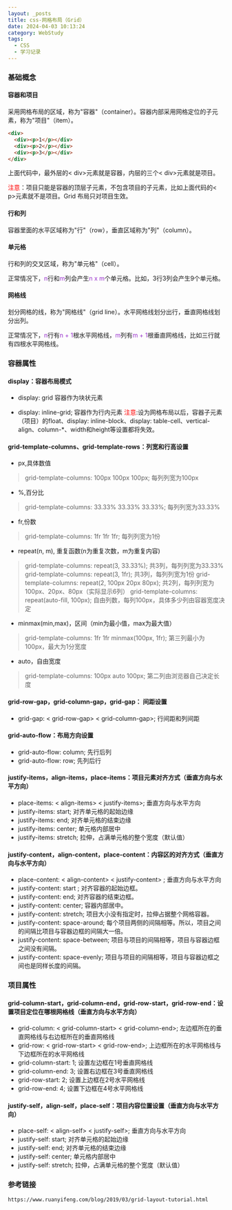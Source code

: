 ```yaml
---
layout: _posts
title: css-网格布局（Grid）
date: 2024-04-03 10:13:24
category: WebStudy
tags:
  - CSS
  - 学习记录
---
```


### 基础概念

#### 容器和项目
  采用网格布局的区域，称为"容器"（container）。容器内部采用网格定位的子元素，称为"项目"（item）。
  ``` html 
  <div>
    <div><p>1</p></div>
    <div><p>2</p></div>
    <div><p>3</p></div>
  </div>
  ```
  上面代码中，最外层的< div>元素就是容器，内层的三个< div>元素就是项目。

  
  <font color=Red>注意</font>：项目只能是容器的顶层子元素，不包含项目的子元素，比如上面代码的< p>元素就不是项目。Grid 布局只对项目生效。

  #### 行和列
  容器里面的水平区域称为"行"（row），垂直区域称为"列"（column）。

  #### 单元格
  行和列的交叉区域，称为"单元格"（cell）。

  正常情况下，<font color='#9932CC'>n</font>行和<font color='#9932CC'>m</font>列会产生<font color='#9932CC'>n x m</font>个单元格。比如，3行3列会产生9个单元格。

  #### 网格线
  划分网格的线，称为"网格线"（grid line）。水平网格线划分出行，垂直网格线划分出列。

  正常情况下，<font color='#9932CC'>n</font>行有<font color='#9932CC'>n + 1</font>根水平网格线，<font color='#9932CC'>m</font>列有<font color='#9932CC'>m + 1</font>根垂直网格线，比如三行就有四根水平网格线。

  ### 容器属性

  #### display：容器布局模式

  - display: grid  容器作为块状元素
 
  - display: inline-grid;  容器作为行内元素
  <font color=Red>注意</font>:设为网格布局以后，容器子元素（项目）的float、display: inline-block、display: table-cell、vertical-align、column-*、width和height等设置都将失效。
  #### grid-template-columns、grid-template-rows：列宽和行高设置

  - px,具体数值
  > grid-template-columns: 100px 100px 100px; 每列列宽为100px

  - %,百分比
  > grid-template-columns: 33.33% 33.33% 33.33%; 每列列宽为33.33%

  - fr,份数
  > grid-template-columns: 1fr 1fr 1fr; 每列列宽为1份

  - repeat(n, m), 重复函数(n为重复次数，m为重复内容)
  > grid-template-columns: repeat(3, 33.33%); 共3列，每列列宽为33.33%
  > grid-template-columns: repeat(3, 1fr); 共3列，每列列宽为1份
  > grid-template-columns: repeat(2, 100px 20px 80px); 共2列，每列列宽为100px、20px、80px（实际显示6列）
  > grid-template-columns: repeat(auto-fill, 100px); 自由列数，每列100px，具体多少列由容器宽度决定

  - minmax(min,max)，区间（min为最小值，max为最大值）
  > grid-template-columns: 1fr 1fr minmax(100px, 1fr); 第三列最小为100px，最大为1分宽度

  - auto，自由宽度
  > grid-template-columns: 100px auto 100px; 第二列由浏览器自己决定长度

  #### grid-row-gap，grid-column-gap，grid-gap： 间距设置

  - grid-gap: < grid-row-gap> < grid-column-gap>; 行间距和列间距

  #### grid-auto-flow：布局方向设置

  - grid-auto-flow: column; 先行后列
  - grid-auto-flow: row; 先列后行

  #### justify-items，align-items，place-items：项目元素对齐方式（垂直方向与水平方向）

  - place-items: < align-items> < justify-items>; 垂直方向与水平方向
  - justify-items: start; 对齐单元格的起始边缘
  - justify-items: end; 对齐单元格的结束边缘
  - justify-items: center; 单元格内部居中
  - justify-items: stretch; 拉伸，占满单元格的整个宽度（默认值）

  #### justify-content，align-content，place-content：内容区的对齐方式（垂直方向与水平方向）

  - place-content: < align-content> < justify-content> ; 垂直方向与水平方向
  - justify-content: start ; 对齐容器的起始边框。
  - justify-content: end; 对齐容器的结束边框。
  - justify-content: center; 容器内部居中。
  - justify-content: stretch; 项目大小没有指定时，拉伸占据整个网格容器。
  - justify-content: space-around; 每个项目两侧的间隔相等。所以，项目之间的间隔比项目与容器边框的间隔大一倍。
  - justify-content: space-between; 项目与项目的间隔相等，项目与容器边框之间没有间隔。
  - justify-content: space-evenly; 项目与项目的间隔相等，项目与容器边框之间也是同样长度的间隔。

  ### 项目属性

  #### grid-column-start，grid-column-end，grid-row-start，grid-row-end：设置项目定位在哪根网格线（垂直方向与水平方向）
  
  - grid-column: < grid-column-start> < grid-column-end>; 左边框所在的垂直网格线与右边框所在的垂直网格线
  - grid-row: < grid-row-start> < grid-row-end>; 上边框所在的水平网格线与下边框所在的水平网格线
  - grid-column-start: 1; 设置左边框在1号垂直网格线
  - grid-column-end: 3; 设置右边框在3号垂直网格线
  - grid-row-start: 2; 设置上边框在2号水平网格线
  - grid-row-end: 4; 设置下边框在4号水平网格线

  #### justify-self，align-self，place-self：项目内容位置设置（垂直方向与水平方向）

  - place-self: < align-self> < justify-self>; 垂直方向与水平方向
  - justify-self: start; 对齐单元格的起始边缘
  - justify-self: end; 对齐单元格的结束边缘
  - justify-self: center; 单元格内部居中
  - justify-self: stretch; 拉伸，占满单元格的整个宽度（默认值）

  ### 参考链接
  ```
  https://www.ruanyifeng.com/blog/2019/03/grid-layout-tutorial.html
  ```


